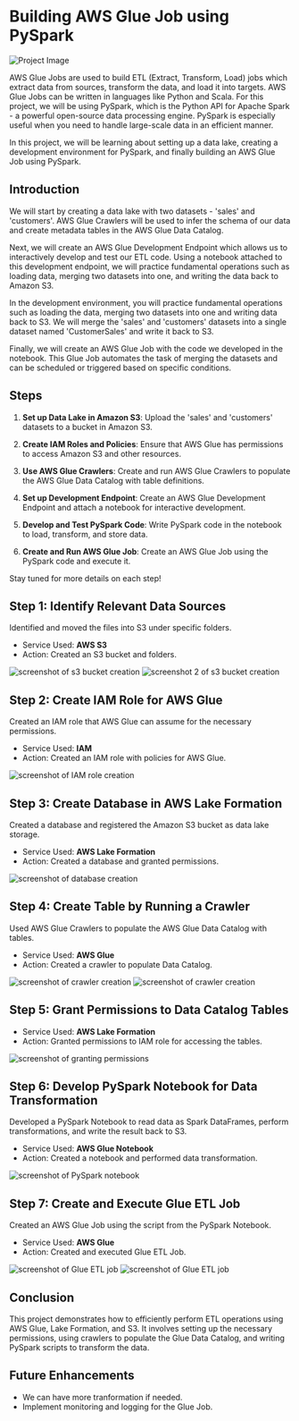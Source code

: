 # Building AWS Glue Job using PySpark

![Project Image](https://drive.google.com/file/d/1QoHDUJlFZBOvTXkcxS5fK0R96aCn-sSc/view?usp=drive_link)

AWS Glue Jobs are used to build ETL (Extract, Transform, Load) jobs which extract data from sources, transform the data, and load it into targets. AWS Glue Jobs can be written in languages like Python and Scala. For this project, we will be using PySpark, which is the Python API for Apache Spark - a powerful open-source data processing engine. PySpark is especially useful when you need to handle large-scale data in an efficient manner.

In this project, we will be learning about setting up a data lake, creating a development environment for PySpark, and finally building an AWS Glue Job using PySpark.

## Introduction

We will start by creating a data lake with two datasets - 'sales' and 'customers'. AWS Glue Crawlers will be used to infer the schema of our data and create metadata tables in the AWS Glue Data Catalog.

Next, we will create an AWS Glue Development Endpoint which allows us to interactively develop and test our ETL code. Using a notebook attached to this development endpoint, we will practice fundamental operations such as loading data, merging two datasets into one, and writing the data back to Amazon S3.

In the development environment, you will practice fundamental operations such as loading the data, merging two datasets into one and writing data back to S3. We will merge the 'sales' and 'customers' datasets into a single dataset named 'CustomerSales' and write it back to S3.

Finally, we will create an AWS Glue Job with the code we developed in the notebook. This Glue Job automates the task of merging the datasets and can be scheduled or triggered based on specific conditions.


## Steps

1. **Set up Data Lake in Amazon S3**: Upload the 'sales' and 'customers' datasets to a bucket in Amazon S3.

2. **Create IAM Roles and Policies**: Ensure that AWS Glue has permissions to access Amazon S3 and other resources.

3. **Use AWS Glue Crawlers**: Create and run AWS Glue Crawlers to populate the AWS Glue Data Catalog with table definitions.

4. **Set up Development Endpoint**: Create an AWS Glue Development Endpoint and attach a notebook for interactive development.

5. **Develop and Test PySpark Code**: Write PySpark code in the notebook to load, transform, and store data.

6. **Create and Run AWS Glue Job**: Create an AWS Glue Job using the PySpark code and execute it.

Stay tuned for more details on each step!



## Step 1: Identify Relevant Data Sources

Identified and moved the files into S3 under specific folders.

- Service Used: **AWS S3**
- Action: Created an S3 bucket and folders.

![screenshot of s3 bucket creation](https://drive.google.com/file/d/1twmj5eDL1bHTh29PQ8Ul8Ny8YILOz8aa/view?usp=drive_link)
![screenshot 2 of s3 bucket creation](https://drive.google.com/file/d/1tok2MuMBFk71fW-rJPHPA9lMwukqbuM9/view?usp=drive_link)


## Step 2: Create IAM Role for AWS Glue

Created an IAM role that AWS Glue can assume for the necessary permissions.

- Service Used: **IAM**
- Action: Created an IAM role with policies for AWS Glue.

![screenshot of IAM role creation](https://drive.google.com/file/d/1lMe4UwRnE_tdhB0kYpT_TAlKrBwndCWG/view?usp=drive_link)

## Step 3: Create Database in AWS Lake Formation

Created a database and registered the Amazon S3 bucket as data lake storage.

- Service Used: **AWS Lake Formation**
- Action: Created a database and granted permissions.

![screenshot of database creation](https://drive.google.com/file/d/10nLHToaDoSqsdvYlT26vNvJJEz8fQuog/view?usp=drive_link)

## Step 4: Create Table by Running a Crawler

Used AWS Glue Crawlers to populate the AWS Glue Data Catalog with tables.

- Service Used: **AWS Glue**
- Action: Created a crawler to populate Data Catalog.

![screenshot of crawler creation](https://drive.google.com/file/d/1jJYNWdIa2ea0taCmn2U3_4PJ1Td7fN0w/view?usp=drive_link)
![screenshot of crawler creation](https://drive.google.com/file/d/11X-hcM0l2FfxSgazw8G_t4vNcLhld_vQ/view?usp=drive_link)

## Step 5: Grant Permissions to Data Catalog Tables

- Service Used: **AWS Lake Formation**
- Action: Granted permissions to IAM role for accessing the tables.

![screenshot of granting permissions](https://drive.google.com/file/d/1mII7F5fdDp_NF6ewesFt0EZEsrSpPG0k/view?usp=drive_link)

## Step 6: Develop PySpark Notebook for Data Transformation

Developed a PySpark Notebook to read data as Spark DataFrames, perform transformations, and write the result back to S3.

- Service Used: **AWS Glue Notebook**
- Action: Created a notebook and performed data transformation.

![screenshot of PySpark notebook](https://drive.google.com/file/d/1nTJi2Z5xbrR4BqgRqi7TRyHFe4mPNN8x/view?usp=drive_link)

## Step 7: Create and Execute Glue ETL Job

Created an AWS Glue Job using the script from the PySpark Notebook.

- Service Used: **AWS Glue**
- Action: Created and executed Glue ETL Job.

![screenshot of Glue ETL job](https://drive.google.com/file/d/1dQxK4tQvk4fk1eb1L6QR_Qv03noQBNCT/view?usp=drive_link)
![screenshot of Glue ETL job](https://drive.google.com/file/d/17rtALHaeDzY_xz4p6hJm87aRKvxTXFXZ/view?usp=drive_link)

## Conclusion

This project demonstrates how to efficiently perform ETL operations using AWS Glue, Lake Formation, and S3. It involves setting up the necessary permissions, using crawlers to populate the Glue Data Catalog, and writing PySpark scripts to transform the data.

## Future Enhancements

- We can have more tranformation if needed.
- Implement monitoring and logging for the Glue Job.

